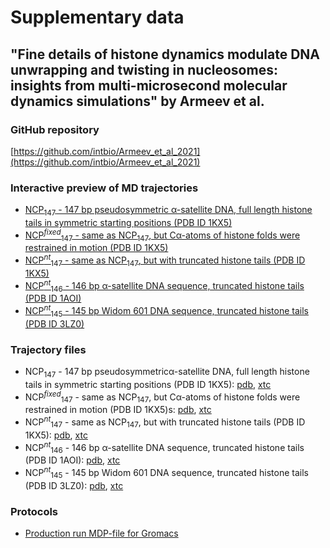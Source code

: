 # Supplementary data
## "Fine details of histone dynamics modulate DNA unwrapping and twisting in nucleosomes: insights from multi-microsecond molecular dynamics simulations" by Armeev et al.

### GitHub repository
[https://github.com/intbio/Armeev_et_al_2021](https://github.com/intbio/Armeev_et_al_2021)

### Interactive preview of MD trajectories
- [NCP<sub>147</sub> - 147 bp pseudosymmetric α-satellite DNA, full length histone tails in symmetric starting positions (PDB ID 1KX5)](NCP147_trj_preview)
- [NCP<sup><i>fixed</i></sup><sub>147</sub> - same as NCP<sub>147</sub>, but Cα-atoms of histone folds were restrained in motion (PDB ID 1KX5)](NCP147_fixed_trj_preview)
- [NCP<sup><i>nt</i></sup><sub>147</sub> - same as NCP<sub>147</sub>, but with truncated histone tails (PDB ID 1KX5)](NCP147_nt_trj_preview)
- [NCP<sup><i>nt</i></sup><sub>146</sub> - 146 bp α-satellite DNA sequence, truncated histone tails (PDB ID 1AOI)](NCP146_nt_trj_preview)
- [NCP<sup><i>nt</i></sup><sub>145</sub> - 145  bp  Widom  601  DNA  sequence,  truncated  histone tails (PDB ID 3LZ0)](NCP145_nt_trj_preview)



### Trajectory files
- NCP<sub>147</sub> - 147 bp pseudosymmetricα-satellite DNA, full length histone tails in symmetric starting positions (PDB ID 1KX5): [pdb](trj/1kx5_sym_for_web.pdb), [xtc](trj/1kx5_sym_for_web.xtc)
- NCP<sup><i>fixed</i></sup><sub>147</sub> - same as NCP<sub>147</sub>, but Cα-atoms of histone folds were restrained in motion (PDB ID 1KX5)s: [pdb](trj/1kx5_sym_fixed_for_web.pdb), [xtc](trj/1kx5_sym_fixed_for_web.xtc)
- NCP<sup><i>nt</i></sup><sub>147</sub> - same as NCP<sub>147</sub>, but with truncated histone tails (PDB ID 1KX5): [pdb](trj/1kx5_ntm_for_web.pdb), [xtc](trj/1kx5_ntm_for_web.xtc)
- NCP<sup><i>nt</i></sup><sub>146</sub> - 146 bp α-satellite DNA sequence, truncated histone tails (PDB ID 1AOI): [pdb](trj/1aoi_ntm_for_web.pdb), [xtc](trj/1aoi_ntm_for_web.xtc)
- NCP<sup><i>nt</i></sup><sub>145</sub> - 145  bp  Widom  601  DNA  sequence,  truncated  histone tails (PDB ID 3LZ0): [pdb](trj/3lz0_ntm_for_web.pdb), [xtc](trj/3lz0_ntm_for_web.xtc)

### Protocols
- [Production run MDP-file for Gromacs](MD_production_protocol.mdp)

